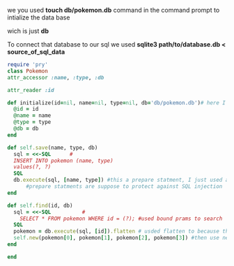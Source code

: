 we you used **touch db/pokemon.db** command in the command prompt to intialize the data base 

wich is just **db**

To connect that database to our sql we used **sqlite3 path/to/database.db < source_of_sql_data**

```ruby
require 'pry'
class Pokemon
attr_accessor :name, :type, :db 

attr_reader :id

def initialize(id=nil, name=nil, type=nil, db='db/pokemon.db')# here I'm giving this attribute a value of the file where my data is stored
  @id = id
  @name = name
  @type = type
  @db = db
end

def self.save(name, type, db)
  sql = <<-SQL		#
  INSERT INTO pokemon (name, type)
  values(?, ?)
  SQL
  db.execute(sql, [name, type]) #this a prepare statment, I just used a sql varible instead of writting it all out on the same line.
      #prepare statments are suppose to protect against SQL injection 
end

def self.find(id, db)
  sql = <<-SQL			#
    SELECT * FROM pokemon WHERE id = (?); #used bound prams to search
  SQL
  pokemon = db.execute(sql, [id]).flatten # usded flatten to because this returns and array of arrays
  self.new(pokemon[0], pokemon[1], pokemon[2], pokemon[3]) #then use new to create the objects I was looking for
end

end
```

